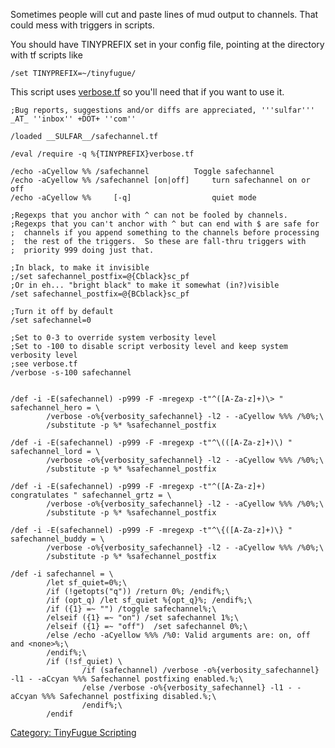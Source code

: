 Sometimes people will cut and paste lines of mud output to channels.
That could mess with triggers in scripts.

You should have TINYPREFIX set in your config file, pointing at the
directory with tf scripts like

    /set TINYPREFIX=~/tinyfugue/

This script uses [verbose.tf](verbose.tf "wikilink") so you'll need that
if you want to use it.

    ;Bug reports, suggestions and/or diffs are appreciated, '''sulfar''' _AT_ ''inbox'' +DOT+ ''com''

    /loaded __SULFAR__/safechannel.tf

    /eval /require -q %{TINYPREFIX}verbose.tf

    /echo -aCyellow %% /safechannel          Toggle safechannel
    /echo -aCyellow %% /safechannel [on|off]     turn safechannel on or off
    /echo -aCyellow %%     [-q]                  quiet mode

    ;Regexps that you anchor with ^ can not be fooled by channels.
    ;Regexps that you can't anchor with ^ but can end with $ are safe for
    ;  channels if you append something to the channels before processing
    ;  the rest of the triggers.  So these are fall-thru triggers with
    ;  priority 999 doing just that.

    ;In black, to make it invisible
    ;/set safechannel_postfix=@{Cblack}sc_pf
    ;Or in eh... "bright black" to make it somewhat (in?)visible
    /set safechannel_postfix=@{BCblack}sc_pf

    ;Turn it off by default
    /set safechannel=0

    ;Set to 0-3 to override system verbosity level
    ;Set to -100 to disable script verbosity level and keep system verbosity level
    ;see verbose.tf
    /verbose -s-100 safechannel


    /def -i -E(safechannel) -p999 -F -mregexp -t"^([A-Za-z]+)\> " safechannel_hero = \
            /verbose -o%{verbosity_safechannel} -l2 - -aCyellow %%% /%0%;\
            /substitute -p %* %safechannel_postfix

    /def -i -E(safechannel) -p999 -F -mregexp -t"^\(([A-Za-z]+)\) " safechannel_lord = \
            /verbose -o%{verbosity_safechannel} -l2 - -aCyellow %%% /%0%;\
            /substitute -p %* %safechannel_postfix

    /def -i -E(safechannel) -p999 -F -mregexp -t"^([A-Za-z]+) congratulates " safechannel_grtz = \
            /verbose -o%{verbosity_safechannel} -l2 - -aCyellow %%% /%0%;\
            /substitute -p %* %safechannel_postfix

    /def -i -E(safechannel) -p999 -F -mregexp -t"^\{([A-Za-z]+)\} " safechannel_buddy = \
            /verbose -o%{verbosity_safechannel} -l2 - -aCyellow %%% /%0%;\
            /substitute -p %* %safechannel_postfix

    /def -i safechannel = \
            /let sf_quiet=0%;\
            /if (!getopts("q")) /return 0%; /endif%;\
            /if (opt_q) /let sf_quiet %{opt_q}%; /endif%;\
            /if ({1} =~ "") /toggle safechannel%;\
            /elseif ({1} =~ "on") /set safechannel 1%;\
            /elseif ({1} =~ "off")  /set safechannel 0%;\
            /else /echo -aCyellow %%% /%0: Valid arguments are: on, off and <none>%;\
            /endif%;\
            /if (!sf_quiet) \
                    /if (safechannel) /verbose -o%{verbosity_safechannel} -l1 - -aCcyan %%% Safechannel postfixing enabled.%;\
                    /else /verbose -o%{verbosity_safechannel} -l1 - -aCcyan %%% Safechannel postfixing disabled.%;\
                    /endif%;\
            /endif

[Category: TinyFugue
Scripting](Category:_TinyFugue_Scripting "wikilink")
